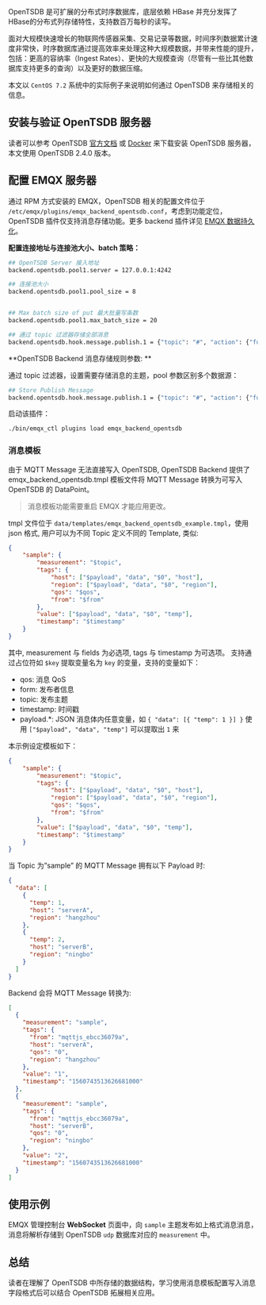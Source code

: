 OpenTSDB 是可扩展的分布式时序数据库，底层依赖 HBase 并充分发挥了HBase的分布式列存储特性，支持数百万每秒的读写。

面对大规模快速增长的物联网传感器采集、交易记录等数据，时间序列数据累计速度非常快，时序数据库通过提高效率来处理这种大规模数据，并带来性能的提升，包括：更高的容纳率（Ingest Rates）、更快的大规模查询（尽管有一些比其他数据库支持更多的查询）以及更好的数据压缩。

本文以 `CentOS 7.2` 系统中的实际例子来说明如何通过 OpenTSDB 来存储相关的信息。



## 安装与验证 OpenTSDB 服务器

读者可以参考 OpenTSDB [官方文档](https://opentsdb.net) 或 [Docker](https://hub.docker.com/r/petergrace/opentsdb-docker/) 来下载安装 OpenTSDB 服务器，本文使用 OpenTSDB 2.4.0 版本。



## 配置 EMQX 服务器

通过 RPM 方式安装的 EMQX，OpenTSDB 相关的配置文件位于 `/etc/emqx/plugins/emqx_backend_opentsdb.conf`，考虑到功能定位，OpenTSDB 插件仅支持消息存储功能。更多 backend 插件详见 [EMQX 数据持久化](https://developer.emqx.io/docs/tutorial/zh/backend/whats_backend.html)。

**配置连接地址与连接池大小、batch 策略：**

```bash
## OpenTSDB Server 接入地址
backend.opentsdb.pool1.server = 127.0.0.1:4242

## 连接池大小
backend.opentsdb.pool1.pool_size = 8


## Max batch size of put 最大批量写条数
backend.opentsdb.pool1.max_batch_size = 20

## 通过 topic 过滤器存储全部消息
backend.opentsdb.hook.message.publish.1 = {"topic": "#", "action": {"function": "on_message_publish"}, "pool": "pool1"}
```

**OpenTSDB Backend 消息存储规则参数: **

通过 topic 过滤器，设置需要存储消息的主题，pool 参数区别多个数据源：

```bash
## Store Publish Message
backend.opentsdb.hook.message.publish.1 = {"topic": "#", "action": {"function": "on_message_publish"}, "pool": "pool1"}
```

启动该插件：

```bash
./bin/emqx_ctl plugins load emqx_backend_opentsdb
```



### 消息模板

由于 MQTT Message 无法直接写入 OpenTSDB, OpenTSDB Backend 提供了 emqx_backend_opentsdb.tmpl 模板文件将 MQTT Message 转换为可写入 OpenTSDB 的 DataPoint。 

> 消息模板功能需要重启 EMQX 才能应用更改。

tmpl 文件位于 `data/templates/emqx_backend_opentsdb_example.tmpl`，使用 json 格式, 用户可以为不同 Topic 定义不同的 Template, 类似: 

```json
{
    "sample": {
        "measurement": "$topic",
        "tags": {
            "host": ["$payload", "data", "$0", "host"],
            "region": ["$payload", "data", "$0", "region"],
            "qos": "$qos",
            "from": "$from"
        },
        "value": ["$payload", "data", "$0", "temp"],
        "timestamp": "$timestamp"
    }
}
```

其中, measurement 与 fields 为必选项, tags 与 timestamp 为可选项。<Where is value of> 支持通过占位符如 `$key` 提取变量名为 `key` 的变量，支持的变量如下：

- qos: 消息 QoS
- form: 发布者信息
- topic: 发布主题
- timestamp: 时间戳
- payload.*: JSON 消息体内任意变量，如 `{ "data": [{ "temp": 1 }] }` 使用 `["$payload", "data", "temp"]`  可以提取出 `1` 来

本示例设定模板如下：

```json
{
    "sample": {
        "measurement": "$topic",
        "tags": {
            "host": ["$payload", "data", "$0", "host"],
            "region": ["$payload", "data", "$0", "region"],
            "qos": "$qos",
            "from": "$from"
        },
        "value": ["$payload", "data", "$0", "temp"],
        "timestamp": "$timestamp"
    }
}

```

当 Topic 为”sample” 的 MQTT Message 拥有以下 Payload 时:

```json
{
  "data": [
    {
      "temp": 1,
      "host": "serverA",
      "region": "hangzhou"
    },
    {
      "temp": 2,
      "host": "serverB",
      "region": "ningbo"
    }
  ]
}
```



Backend 会将 MQTT Message 转换为:

```json
[
  {
    "measurement": "sample",
    "tags": {
      "from": "mqttjs_ebcc36079a",
      "host": "serverA",
      "qos": "0",
      "region": "hangzhou"
    },
    "value": "1",
    "timestamp": "1560743513626681000"
  },
  {
    "measurement": "sample",
    "tags": {
      "from": "mqttjs_ebcc36079a",
      "host": "serverB",
      "qos": "0",
      "region": "ningbo"
    },
    "value": "2",
    "timestamp": "1560743513626681000"
  }
]
```



## 使用示例

EMQX  管理控制台 **WebSocket** 页面中，向 `sample` 主题发布如上格式消息消息，消息将解析存储到 OpenTSDB `udp` 数据库对应的 `measurement` 中。

## 总结

读者在理解了 OpenTSDB 中所存储的数据结构，学习使用消息模板配置写入消息字段格式后可以结合 OpenTSDB 拓展相关应用。
